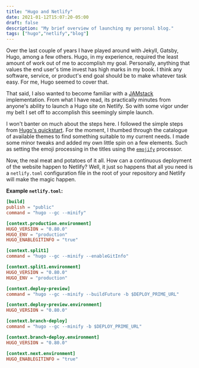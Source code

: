 ```yaml
---
title: "Hugo and Netlify"
date: 2021-01-12T15:07:20-05:00
draft: false
description: "My brief overview of launching my personal blog."
tags: ["hugo","netlify","blog"]
---
```


Over the last couple of years I have played around with Jekyll, Gatsby, Hugo, among
a few others.  Hugo, in my experience, required the least amount of work out of me
to accomplish my goal.  Personally, anything that values the end user's time invest 
has high marks in my book.  I think any software, service, or product's end goal
should be to make whatever task easy.  For me, Hugo seemed to cover that.

That said, I also wanted to become familiar with a [JAMstack](https://jamstack.org/) implementation.
From what I have read, its practically minutes from anyone's ability to launch a Hugo site
on Netlify.  So with some vigor under my belt I set off to accomplish this seemingly simple launch.

I won't banter on much about the steps here.  I followed the simple steps from [Hugo's quickstart](https://gohugo.io/getting-started/quick-start/).  For the moment, I thumbed through the catalogue of available themes
to find something suitable to my current needs.  I made some minor tweaks and added my own little spin on a 
few elements.  Such as setting the emoji processing in the titles using the [`emojify`](https://gohugo.io/functions/emojify/) processor.

Now, the real meat and potatoes of it all.  How can a continuous deployment of the website happen to Netlify?
Well, it just so happens that all you need is a `netlify.toml` configuration file in the root of
your repository and Netlify will make the magic happen.

**Example `netlify.toml`:**
```toml
[build]
publish = "public"
command = "hugo --gc --minify"

[context.production.environment]
HUGO_VERSION = "0.80.0"
HUGO_ENV = "production"
HUGO_ENABLEGITINFO = "true"

[context.split1]
command = "hugo --gc --minify --enableGitInfo"

[context.split1.environment]
HUGO_VERSION = "0.80.0"
HUGO_ENV = "production"

[context.deploy-preview]
command = "hugo --gc --minify --buildFuture -b $DEPLOY_PRIME_URL"

[context.deploy-preview.environment]
HUGO_VERSION = "0.80.0"

[context.branch-deploy]
command = "hugo --gc --minify -b $DEPLOY_PRIME_URL"

[context.branch-deploy.environment]
HUGO_VERSION = "0.80.0"

[context.next.environment]
HUGO_ENABLEGITINFO = "true"
```
